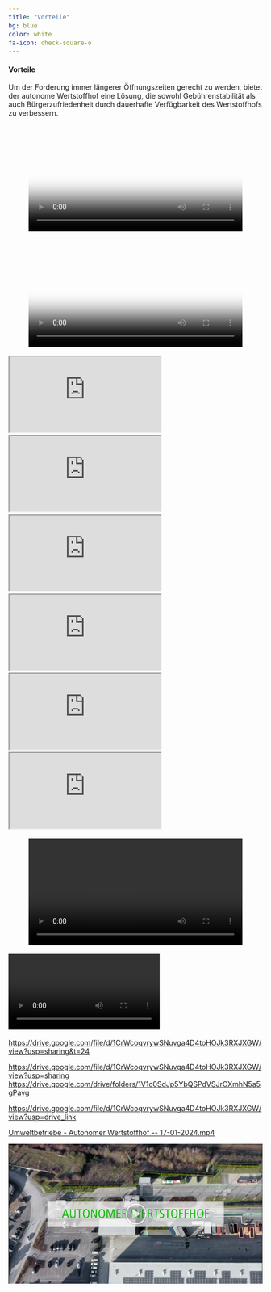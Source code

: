 ```yaml
---
title: "Vorteile"
bg: blue
color: white
fa-icon: check-square-o
---
```


#### Vorteile

Um der Forderung immer längerer Öffnungszeiten gerecht zu werden, bietet der autonome Wertstoffhof eine Lösung, die sowohl Gebührenstabilität als auch Bürgerzufriedenheit durch dauerhafte Verfügbarkeit des Wertstoffhofs zu verbessern. 

<figure class="video_container">
  <video width="100%"  controls="true" allowfullscreen="true" poster="20240119145212.png">
    <source src="https://drive.google.com/open?id=1CrWcoqvrywSNuvga4D4toHOJk3RXJXGW&usp=drive_copy" type="video/mp4">
  </video>
</figure>

<figure class="video_container">
  <video width="100%"  controls="true" allowfullscreen="true" poster="20240119145212.png">
    <source src="https://drive.google.com/file/d/1CrWcoqvrywSNuvga4D4toHOJk3RXJXGW&usp/preview" type="video/mp4">
  </video>
</figure>


<iframe src="https://drive.google.com/file/d/1CrWcoqvrywSNuvga4D4toHOJk3RXJXGW&usp/preview"></iframe>


<div class="icontain"><iframe src="https://drive.google.com/file/d/1CrWcoqvrywSNuvga4D4toHOJk3RXJXGW/view?usp=sharing" allowfullscreen></iframe></div>
<div class="icontain"><iframe src="https://drive.google.com/file/d/1CrWcoqvrywSNuvga4D4toHOJk3RXJXGW/view?usp=drive\_link" allowfullscreen></iframe></div>
<div class="icontain"><iframe src="https://drive.google.com/drive/folders/1V1c0SdJp5YbQSPdVSJrOXmhN5a5gPavg" allowfullscreen></iframe></div>
<div class="icontain"><iframe src="https://drive.google.com/file/d/1CrWcoqvrywSNuvga4D4toHOJk3RXJXGW/view?usp=drive_link" allowfullscreen></iframe></div>
<div class="icontain"><iframe src="https://drive.google.com/file/d/1CrWcoqvrywSNuvga4D4toHOJk3RXJXGW/view?usp=sharing" allowfullscreen></iframe></div>


<figure class="video_container">
  <video width="100%"  controls="true" allowfullscreen="true" >
    <source src="https://drive.google.com/file/d/1CrWcoqvrywSNuvga4D4toHOJk3RXJXGW/view?usp=drive_link" type="video/mp4">
  </video>
</figure>


<video>
    <source src="https://drive.google.com/uc?export=download&id=videoID" type='video/mp4'>
</video>

https://drive.google.com/file/d/1CrWcoqvrywSNuvga4D4toHOJk3RXJXGW/view?usp=sharing&t=24


https://drive.google.com/file/d/1CrWcoqvrywSNuvga4D4toHOJk3RXJXGW/view?usp=sharing
[](https://drive.google.com/file/d/1CrWcoqvrywSNuvga4D4toHOJk3RXJXGW/view?usp=drive\_link)
https://drive.google.com/drive/folders/1V1c0SdJp5YbQSPdVSJrOXmhN5a5gPavg

https://drive.google.com/file/d/1CrWcoqvrywSNuvga4D4toHOJk3RXJXGW/view?usp=drive_link

[Umweltbetriebe - Autonomer Wertstoffhof -- 17-01-2024.mp4](https://drive.google.com/open?id=1CrWcoqvrywSNuvga4D4toHOJk3RXJXGW&usp=drive_copy)


![](20240119145212.png)